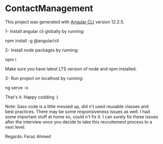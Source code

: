 # ContactManagement

This project was generated with [Angular CLI](https://github.com/angular/angular-cli) version 12.2.5.

1- Install angular cli globally by running:

npm install -g @angular/cli

2- Install node packages by running:

npm i

Make sure you have latest LTS version of node and npm installed.

3- Run project on localhost by running:

ng serve -o

That's it. Happy codding :)

Note: Sass code is a little messed up, did n't used reusable classes and best practices. There may be some responsiveness issues as well. I had some important stuff at home so, could n't fix it.
I can surely fix these issues after the interview once you decide to take this recruitement process to a next level.

Regards:
Faraz Ahmed
